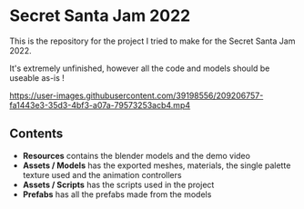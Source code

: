 # Secret Santa Jam 2022

This is the repository for the project I tried to make for the Secret Santa Jam 2022.

It's extremely unfinished, however all the code and models should be useable as-is !

https://user-images.githubusercontent.com/39198556/209206757-fa1443e3-35d3-4bf3-a07a-79573253acb4.mp4

## Contents

- **Resources** contains the blender models and the demo video
- **Assets / Models** has the exported meshes, materials, the single palette texture used and the animation controllers
- **Assets / Scripts** has the scripts used in the project
- **Prefabs** has all the prefabs made from the models
